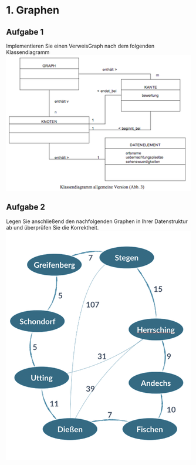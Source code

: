 # 1. Graphen
## Aufgabe 1
Implementieren Sie einen VerweisGraph nach dem folgenden Klassendiagramm
![Bild](Klassendiagramm.png)

## Aufgabe 2
Legen Sie anschließend den nachfolgenden Graphen in Ihrer Datenstruktur ab und überprüfen Sie die Korrektheit.
![Bild](Ammerseerundfahrt.png)